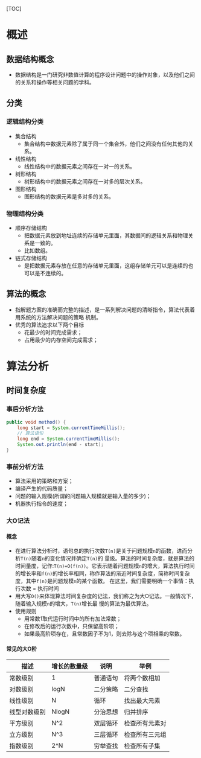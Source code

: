 [TOC]

# 概述

## 数据结构概念

- 数据结构是一门研究非数值计算的程序设计问题中的操作对象，以及他们之间的关系和操作等相关问题的学科。

## 分类

### 逻辑结构分类

- 集合结构
  - 集合结构中数据元素除了属于同一个集合外，他们之间没有任何其他的关系。
- 线性结构
  - 线性结构中的数据元素之间存在一对一的关系。
- 树形结构
  - 树形结构中的数据元素之间存在一对多的层次关系。
- 图形结构
  - 图形结构的数据元素是多对多的关系。

### 物理结构分类

- 顺序存储结构
  - 把数据元素放到地址连续的存储单元里面，其数据间的逻辑关系和物理关系是一致的。
  - 比如数组。
- 链式存储结构
  - 是把数据元素存放在任意的存储单元里面，这组存储单元可以是连续的也可以是不连续的。

## 算法的概念

- 指解题方案的准确而完整的描述，是一系列解决问题的清晰指令，算法代表着用系统的方法解决问题的策略
  机制。
- 优秀的算法追求以下两个目标
  - 花最少的时间完成需求；
  - 占用最少的内存空间完成需求；

# 算法分析

## 时间复杂度

### 事后分析方法

```Java
public void method() {
    long start = System.currentTimeMillis();
    // 算法语句
    long end = System.currentTimeMillis();
    System.out.println(end - start);
}
```

### 事前分析方法

- 算法采用的策略和方案；
- 编译产生的代码质量；
- 问题的输入规模(所谓的问题输入规模就是输入量的多少)；
- 机器执行指令的速度；

### 大O记法

#### 概念
- 在进行算法分析时，语句总的执行次数`T(n)`是关于问题规模`n`的函数，进而分析`T(n)`随着`n`的变化情况并确定`T(n)`的
量级。算法的时间复杂度，就是算法的时间量度，记作:`T(n)=O(f(n))`。它表示随着问题规模`n`的增大，算法执行时间
的增长率和`f(n)`的增长率相同，称作算法的渐近时间复杂度，简称时间复杂度，其中`f(n)`是问题规模`n`的某个函数。
在这里，我们需要明确一个事情：执行次数 = 执行时间
- 用大写`O()`来体现算法时间复杂度的记法，我们称之为大O记法。一般情况下，随着输入规模`n`的增大，`T(n)`增长最
慢的算法为最优算法。
- 使用规则
  - 用常数1取代运行时间中的所有加法常数；
  - 在修改后的运行次数中，只保留高阶项；
  - 如果最高阶项存在，且常数因子不为1，则去除与这个项相乘的常数。
  
#### 常见的大O阶


| 描述         | 增长的数量级 | 说明     | 举例           |
| ------------ | ------------ | -------- | -------------- |
| 常数级别     | 1            | 普通语句 | 将两个数相加   |
| 对数级别     | logN         | 二分策略 | 二分查找       |
| 线性级别     | N            | 循环     | 找出最大元素   |
| 线型对数级别 | NlogN        | 分治思想 | 归并排序       |
| 平方级别     | N^2          | 双层循环 | 检查所有元素对 |
| 立方级别     | N^3          | 三层循环 | 检查所有三元组 |
| 指数级别     | 2^N          | 穷举查找 | 检查所有子集   |
